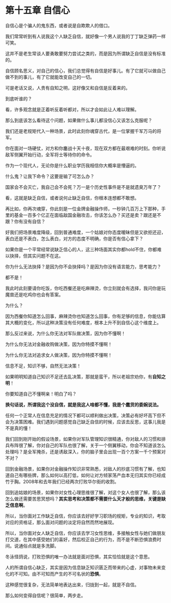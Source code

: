 # 第十五章 自信心

自信心是个骗人的鬼东西，或者说是自欺欺人的借口。

我们常常听到有人说我这个人缺乏自信，就好像一个男人说我的丁丁缺乏弹药一样可笑。

这并不是老生常谈人要勇敢要努力尝试之类的，而是因为所谓缺乏自信是没有标准的。

自信顾名思义，对自己的信心，我们总觉得有自信是好事儿。有了它就可以做自己做不到的事儿，有了它就能改变自己的一切。

可是老话又说，人贵有自知之明，这好像又和自信是反着来的。

到底听谁的？

看，许多观念就是正着听反着听都对，所以才会如此让人难以理解。

那么到底该怎么看待这个问题，如果做什么事儿都没信心又该怎么克服呢？

我们还是老规矩代入一种场景，此时此刻你魂穿古代，是一位掌握千军万马的将军。

你在面对一场硬仗，对方和你鏖战十天十夜，现在双方都在最艰难的时刻。你听说敌军侧翼开始行动，全军将士等待你的命令。

作为一个现代人，无论你是什么职业学历我相信你大概率是懵逼的。

什么鬼？让我下命令？这要是输了可怎么办？

国家会不会灭亡，我自己会不会死？万一是个历史性事件是不是就遗臭万年了？

看，这就是缺乏自信，或者说何止缺乏自信，你根本连想都不敢想。

再比如，你再次魂穿，你此刻是一位金牌金融操作师，一秒钟几百万上下那种，手里的基金一百多个亿正在面临敌国金融攻击，你该怎么办？买还是卖？跟还是不跟？你有没有自信？

好我们把场景难度降级，回到普通难度，一个姑娘对你态度暧昧但是又欲拒还迎，表白还是不表白，怎么表白，对方的态度不明确，你是否有信心拿下？

如果你是一个平常经常说缺乏信心的人，这三种场面其实你都hold不住，你都难以抉择，但其实问题不在这。

你为什么无法抉择？是因为你不会抉择吗？是因为你没有语言能力，思考能力？

都不是！

我此时此刻要请你吃饭，你吃西餐还是吃麻辣烫，你立刻就会有选择，我问你是玩魔兽还是吃鸡你也会有答案。

为什么？

因为西餐你知道怎么回事，麻辣烫你也知道怎么回事，你有足够的信息，你能估算其大概的变化，所以这种决策没有任何难度，根本上升不到自信心这个维度上。

那么反过来说，为什么你无法对军队做决策，因为你不懂啊！

为什么你无法对金融收购做决策，因为你特摸不懂啊！

为什么你无法对追求女人做决策，因为你特摸不懂啊！

信息不足，知识不够，自然无法决策！

如果明明知道自己知识不足还去乱决策，那就是蛮干，所以老祖宗劝你，有**自知之明**！

你要知道自己不懂啊亲！明白了吗？

**换句话说，所谓我这个没自信，就是我这人啥都不懂，我是个蠢货的委婉说法。**

任何一个正常人在信息充足的情况下都可以顺利做出决策，决策必有好坏高下但不会为决策困难。我们遇到问题感觉自己缺乏自信的时候，应该去反思，这事儿我是不是真的懂！

我们回到刚开始的假设场景，如果你对军队管理知识很精通，你对敌人的习惯和排兵布阵很了解，你对自己的军队也很了解，关于一个侧翼移动，你会不知道该怎么处理吗？是全军掩杀，还是诱敌深入，你的脑子里会出现一百个方案一千个预案对不对？

回到金融场景，如果你对金融操作知识非常熟悉，对敌人的抄底习惯有了解，也知道自己有哪些牌，那么如何以高打低，如何让对方倾家荡产血本无归其实你已经成竹于胸。2008年和去年我们已经两次打败华尔街的收割。

回到追姑娘的场景，如果你对女性心理思维很了解，对这个女人也很了解，那么该怎么做还需要苦思冥想吗？**其实思考和决策都不需要什么天才般的思维，关键是缺乏信息啊**。

所以，当你面对工作缺乏自信，你应该去好好学习职场的规矩，专业的知识，考取对应的资格证，那么面对问题的淡定将自然而然地展现。

所以，当你面对女人缺乏自信，你应该去学习女性思维，多接触女性与她们做朋友打交道，在其中感受她们的喜好，然后校正自己的行为，而不是不断恐惧浪费时间。说通俗点就是多洗脚。

冬泳怪鸽说，打败恐惧的唯一办法就是面对恐惧，其实恰恰就是这个意思。

人的所谓自信心缺乏，其实是因为信息缺乏知识匮乏而带来的心虚，对事物未来变化的不可知。由不可知而产生的不可名状的**恐惧**。

这种感觉很复杂，无法简单地表达出来，归拢到一起，就是不自信。

那么如何变得自信呢？很简单，两步走。

